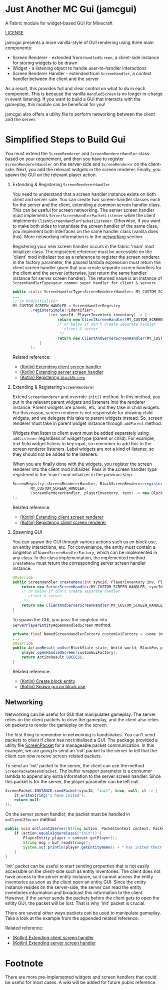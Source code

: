 # Just Another MC Gui (jamcgui)

A Fabric module for widget-based GUI for Minecraft

[LICENSE](LICENSE)

jamcgui presents a more vanilla-style of GUI rendering using
three main components:

- Screen Renderer - extended from `HandledScreen`, a client-side 
instance for storing widgets to be drawn
- Widget - a listening object to handle user-to-handler 
interactions
- Screen Renderer Handler - extended from `ScreenHandler`, a 
context handler between the client and the server

As a result, this provides full and clear control on what
to do in each component. This is because the vanilla
`HandledScreen` is no longer in-charge in event listening. 
If you want to build a GUI that interacts with the gameplay,
this module can be beneficial for you!

jamcgui also offers a utility file to perform networking
between the client and the server. 

# Simplified Steps to Build Gui

You must extend the `ScreenRenderer` and 
`ScreenRendererHandler` class based on your requirement, and then
you have to register `ScreenRendererHandler` on the server-side
and `ScreenRenderer` on the client-side. Next, you add the
relevant widgets in the screen renderer. Finally, you
spawn the GUI on the relevant player action.

1. Extending & Registering `ScreenRendererHandler`

    You need to understand that a screen handler instance exists on 
    both client and server side. You can create two screen-handler
    classes each for the server and the client, extending a common 
    screen handler class. This can be useful for screen networking.
    The server screen handler must implements `ServerScreenHandlerPacketListener`
    while the client implements `ClientScreenHandlerPacketListener`.
    Otherwise, if you want to make both sides to instantiate the screen
    handler of the same class, you implement both interfaces on the
    same handler class (vanilla does this). More networking information is in the 
    [networking](#networking) section.

    Registering your new screen handler occurs in the fabric
    'main' mod initializer class. The registered reference
    must be accessible on the 'client' mod initializer too
    as a reference to register the screen renderer. In the factory parameter, the
    passed lambda expression must return the client screen handler
    given that you create separate screen handlers for the client
    and the server (otherwise, just return the same handler instance
    for server screen handler). The returned value is an instance of
    `ScreenHandlerType<your common super handler for client & server>`
    
    ```java
    public static ScreenHandlerType<ScreenRendererHandler> MY_CUSTOM_SCREEN_HANDLER;
    ...
    // in ModInitializer
    MY_CUSTOM_SCREEN_HANDLER = ScreenHandlerRegistry
            .registerSimple(<Identifier>,
                    (int syncId, PlayerInventory inventory) -> {
                        return new ClientScreenHandler(MY_CUSTOM_SCREEN_HANDLER, ...)
                        /* or below if don't create separate handler
                           client & server
                         */
                        return new ClientAndServerScreenHandler(MY_CUSTOM_SCREEN_HANDLER, ...)
                }
            );
    ```
   
   Related reference:
     - [(Kotlin) Extending client screen handler](guitest/src/main/kotlin/handler/ClientInventoryHandlerImpl.kt)
     - [(Kotlin) Extending server screen handler](guitest/src/main/kotlin/handler/ServerInventoryHandlerImpl.kt)
     - [(Kotlin) Registering `blockScreen`](guitest/src/main/kotlin/Screens.kt)

2. Extending & Registering `ScreenRenderer`

    Extend `ScreenRenderer` and override `init()` method. In
    this method, you put in the relevant parent widgets and
    listeners into the renderer instance. Parent widgets are
    panels, etc, and they take in child widgets. 
    For this reason, screen renderer is not responsible
    for drawing child widgets, and we delegate this take to
    parent widgets instead. So, screen renderer must take in parent
    widget instance through `addParent` method.

    Widgets that listen to client event must be added 
    separately using `addListener` regardless of widget type
    (parent or child). For example, text field widget listens
    to key input, so remember to add this to the screen
    renderer listeners. Label widgets are not a kind of
    listener, so they should not be added to the listeners.

    When you are finally done with the widgets, you register
    the screen renderer into the client mod initializer.
    Pass in the screen handler type registered in the
    'main' mod initializer in the previous step.
    
    ```java
    ScreenRegistry.<ScreenRendererHandler, BlockScreenRenderer>register(
            MY_CUSTOM_SCREEN_HANDLER,
            (screenRendererHandler, playerInventory, text) -> new BlockScreenRenderer(screenRendererHandler, playerInventory, text)
    );
    ```

   Related reference:
     - [(Kotlin) Extending client screen renderer](guitest/src/main/kotlin/BlockScreenRenderer.kt)
     - [(Kotlin) Registering client screen renderer](guitest/src/main/kotlin/Screens.kt)

3. Spawning GUI

    You can spawn the GUI through various actions such as on
    block use, on entity interactions, etc. For convenience,
    the entity must contain a singleton of 
    `NamedScreenHandlerFactory`, which can be implemented in
    any class. In the class implementation, the 
    implemented method `createMenu` must return the
    corresponding server screen handler instance.
    
    ```java
   	@Override
   	public ScreenHandler createMenu(int syncId, PlayerInventory inv, PlayerEntity player) {
   		return new ServerScreenHandler(MY_CUSTOM_SCREEN_HANDLER, syncId, inv);
        /* or below if don't create separate handler
           client & server
         */
        return new ClientAndServerScreenHandler(MY_CUSTOM_SCREEN_HANDLER, ...)
   	}
    ```
    
    To spawn the GUI, you pass the singleton into 
    `ServerPlayerEntity#openHandledScreen` method.
    
    ```java
    private final NamedScreenHandlerFactory customGuiFactory = <some implemented class>
    ...
    @Override
    public ActionResult onUse(BlockState state, World world, BlockPos pos, PlayerEntity player, Hand hand, BlockHitResult hitResult) {
        player.openHandledScreen(customGuiFactory);
        return ActionResult.SUCCESS;
    }
    ```
   
   Related reference:
     - [(Kotlin) Create block entity ](guitest/src/main/kotlin/GuiBlockEntity.kt)
     - [(Kotlin) Spawn gui on block use ](guitest/src/main/kotlin/GuiBlock.kt)
     

## <a name="networking"></a> Networking

Networking can be useful for GUI that manipulates
gameplay. The server relies on the client packets
to drive the gameplay, and the client also relies
on packets to render the gameplay on the screen.

The first thing to remember in networking is
handshakes. You can't send packets to client
if client has not initialised a GUI. The package
provided a utility file [ScreenPacket](src/main/kotlin/io/github/yeyu/packet/ScreenPacket.kt)
for a manageable packet communication. In this
example, we are going to send an 'init' packet 
to the server to tell that the client can now
receive screen-related packets.

To send an 'init' packet to the server, the client
can use the method `ScreenPacket#sendPacket`. The
buffer wrapper parameter is a consumer lambda 
to append any extra information to the server
screen handler. Since this packet is for the server, 
the player parameter can be left null.

```java
ScreenPacket.INSTANCE.sendPacket(syncId, "init", true, null, it -> {
    it.writeString("I have inited");
    return null;
});
```

On the server screen handler, the packet
must be handled in `onClient2Server` method

```java
public void onClient2Server(String action, PacketContext context, PacketByteBuf buf) {
    if (action.equalsIgnoreCases("init")) {
        PlayerEntity player = context.getPlayer();
        String msg = buf.readString();
        System.out.println(player.getEntityName() + " has inited their GUI. They says: " + msg);
    }
}
```

'init' packet can be useful to start sending properties
that is not easily accessible on the client-side
such as entity inventories. The client does not
have access to the server entity instance, so it
cannot access the entity inventories as soon as
the client open an entity GUI. Since the entity
instance resides on the server-side, the server
can read the entity inventories information and 
broadcast this information to the client. 
However, if the server sends the packets before
the client gets to open the entity GUI, the packet
will be lost. That is why 'init' packet is crucial.

There are several other ways packets can be used
to manipulate gameplay. Take a look at the example
from the appended related reference.

Related reference:
  - [(Kotlin) Extending client screen handler](guitest/src/main/kotlin/handler/ClientInventoryHandlerImpl.kt)
  - [(Kotlin) Extending server screen handler](guitest/src/main/kotlin/handler/ServerInventoryHandlerImpl.kt)


# Footnote

There are more pre-implemented widgets and screen handlers
that could be useful for most cases. A wiki will be added
for future public reference.